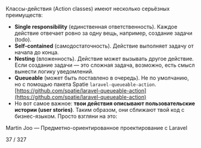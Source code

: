 Классы-действия (Action classes) имеют несколько серьёзных преимуществ:

* **Single responsibility** (единственная ответственность). Каждое действие отвечает ровно за одну вещь, например, создание задачи (todo).
* **Self-contained** (самодостаточность). Действие выполняет задачу от начала до конца.
* **Nesting** (вложенность). Действие может вызывать другое действие. Если создание задачи — это сложная задача, возможно, есть смысл вынести логику уведомлений.
* **Queueable** (может быть поставлено в очередь). Не по умолчанию, но с помощью пакета Spatie `laravel-queueable-action`.
[https://github.com/spatie/laravel-queueable-action](https://github.com/spatie/laravel-queueable-action)
* Но вот самое важное: **твои действия описывают пользовательские истории (user stories)**.
Таким образом, они сближают твой код с бизнес-языком. Просто взгляни на это:

Martin Joo — Предметно-ориентированное проектирование с Laravel

37 / 327

